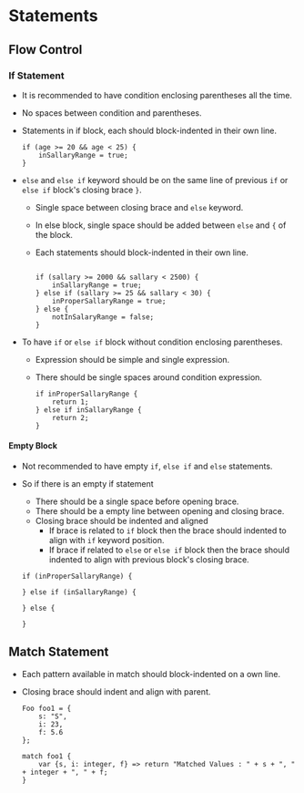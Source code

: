 # Statements

## Flow Control

### If Statement

* It is recommended to have condition enclosing parentheses all the time.
* No spaces between condition and parentheses.
* Statements in if block, each should block-indented in their own line.

  ```ballerina
  if (age >= 20 && age < 25) {
      inSallaryRange = true;
  } 
  ```
* `else` and `else if` keyword should be on the same line of previous `if` or `else if` block's
  closing brace `}`.
  
  - Single space between closing brace and `else` keyword.
  - In else block, single space should be added between `else` and `{` of the block.
  - Each statements should block-indented in their own line.
  
    ```ballerina
  
    if (sallary >= 2000 && sallary < 2500) {
        inSallaryRange = true;
    } else if (sallary >= 25 && sallary < 30) {
        inProperSallaryRange = true;
    } else {
        notInSalaryRange = false;
    }
  
    ```

* To have `if` or `else if` block without condition enclosing parentheses. 

  - Expression should be simple and single expression.
  - There should be single spaces around condition expression.
  
    ```ballerina
    if inProperSallaryRange {
        return 1;
    } else if inSallaryRange {
        return 2;
    }
    
    ```
#### Empty Block

* Not recommended to have empty `if`, `else if` and `else` statements.
* So if there is an empty if statement
  - There should be a single space before opening brace.
  - There should be a empty line between opening and closing brace.
  - Closing brace should be indented and aligned
    - If brace is related to `if` block then the brace should indented to align with
      `if` keyword position.
    - If brace if related to `else` or `else if` block then the brace should indented to align with 
      previous block's closing brace.
      
  ```ballerina
  if (inProperSallaryRange) {
      
  } else if (inSallaryRange) {
      
  } else {
      
  }
  ```

## Match Statement

* Each pattern available in match should block-indented on a own line.
* Closing brace should indent and align with parent.

  ```ballerina
  Foo foo1 = {
      s: "S",
      i: 23,
      f: 5.6
  };
  
  match foo1 {
      var {s, i: integer, f} => return "Matched Values : " + s + ", " + integer + ", " + f;
  } 
  
  ```

 